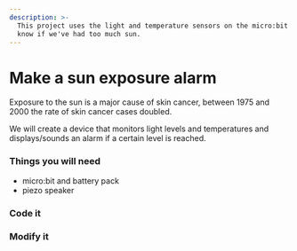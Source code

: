 ```yaml
---
description: >-
  This project uses the light and temperature sensors on the micro:bit to let us
  know if we've had too much sun.
---
```


# Make a sun exposure alarm

Exposure to the sun is a major cause of skin cancer, between 1975 and 2000 the rate of skin cancer cases doubled. 

We will create a device that monitors light levels and temperatures and displays/sounds an alarm if a certain level is reached.

### Things you will nee**d**

* micro:bit and battery pack
* piezo speaker

### Code it



### Modify it

